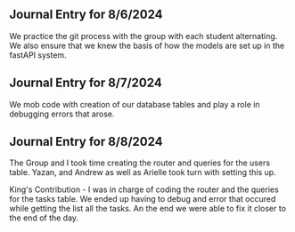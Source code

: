 ## Journal Entry for 8/6/2024
We practice the git process with the group with each student alternating. We also ensure that we knew the basis of how the models are set
up in the fastAPI system.


## Journal Entry for 8/7/2024
We mob code with creation of our database tables and play a role in debugging errors that arose.

## Journal Entry for 8/8/2024
The Group and I took time creating the router and queries for the users table. Yazan, and Andrew as well as Arielle took turn with setting this up.

King's Contribution -
I was in charge of coding the router and the queries for the tasks table. We ended up having to debug and error that occured while getting the list all the tasks. An the end we were able to fix it closer to the end of the day. 
